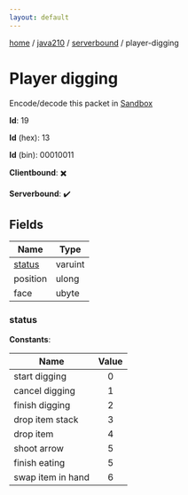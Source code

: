 ```yaml
---
layout: default
---
```


[home](/)  /  [java210](/protocol/java210)  /  [serverbound](/protocol/java210/serverbound)  /  player-digging

# Player digging

Encode/decode this packet in [Sandbox](../../../sandbox/java210#Serverbound.PlayerDigging)

**Id**: 19

**Id** (hex): 13

**Id** (bin): 00010011

**Clientbound**: ✖️

**Serverbound**: ✔️

## Fields

Name | Type
---|---
[status](#status) | varuint
position | ulong
face | ubyte

### status

**Constants**:

Name | Value
---|:---:
start digging | 0
cancel digging | 1
finish digging | 2
drop item stack | 3
drop item | 4
shoot arrow | 5
finish eating | 5
swap item in hand | 6
